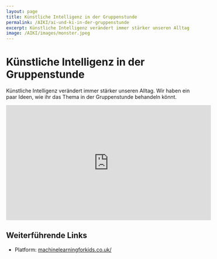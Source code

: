```yaml
---
layout: page
title: Künstliche Intelligenz in der Gruppenstunde
permalink: /AIKI/ai-und-ki-in-der-gruppenstunde
excerpt: Künstliche Intelligenz verändert immer stärker unseren Alltag. Wir haben ein paar Ideen, wie ihr das Thema in der Gruppenstunde behandeln könnt.
image: /AIKI/images/monster.jpeg
---
```

# Künstliche Intelligenz in der Gruppenstunde

Künstliche Intelligenz verändert immer stärker unseren Alltag. Wir haben ein paar Ideen, wie ihr das Thema in der Gruppenstunde behandeln könnt.

<iframe width="560" height="315" src="https://www.youtube.com/embed/NEBkl2DqITk" title="YouTube video player" frameborder="0" allow="accelerometer; autoplay; clipboard-write; encrypted-media; gyroscope; picture-in-picture" allowfullscreen></iframe>

## Weiterführende Links

- Platform: [machinelearningforkids.co.uk/](https://machinelearningforkids.co.uk/)